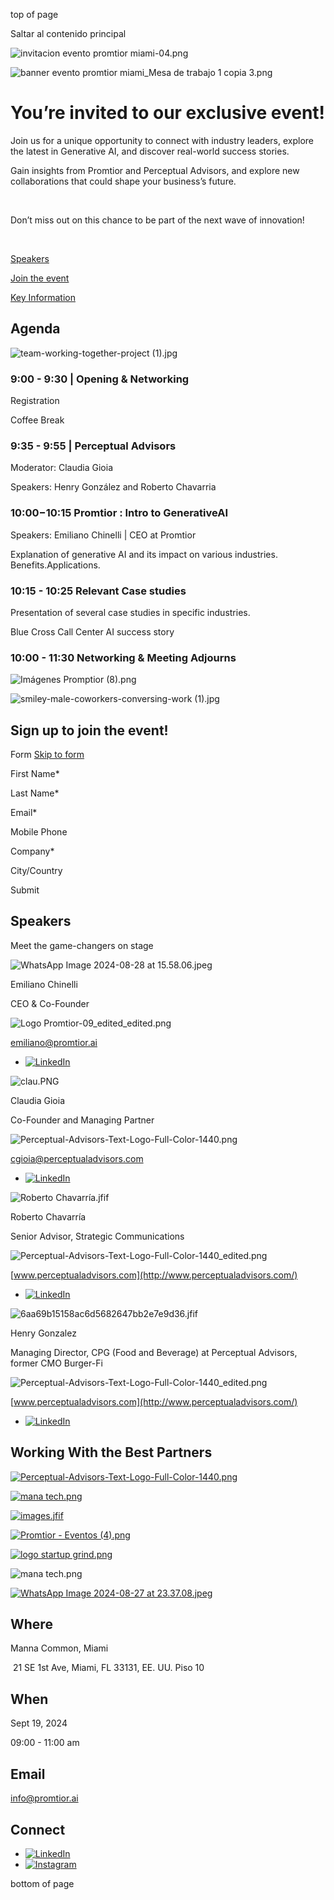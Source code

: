 top of page

Saltar al contenido principal

![invitacion evento promtior miami-04.png](https://static.wixstatic.com/media/3571ab_18c9c9c86d004263b7db2e2faca41a1f~mv2.png/v1/fill/w_1920,h_487,al_c,q_90,usm_0.66_1.00_0.01,enc_avif,quality_auto/3571ab_18c9c9c86d004263b7db2e2faca41a1f~mv2.png)

![banner evento promtior miami_Mesa de trabajo 1 copia 3.png](https://static.wixstatic.com/media/3571ab_29b603660063429a93323a2625235ac7~mv2.png/v1/fill/w_1920,h_461,al_c,q_90,usm_0.66_1.00_0.01,enc_avif,quality_auto/3571ab_29b603660063429a93323a2625235ac7~mv2.png)

# You’re invited to our exclusive event!

Join us for a unique opportunity to connect with industry leaders, explore the latest in Generative AI, and discover real-world success stories.

Gain insights from Promtior and Perceptual Advisors, and explore new collaborations that could shape your business’s future.

​

Don’t miss out on this chance to be part of the next wave of innovation!

​

[Speakers](https://www.promtior.ai/leading-the-change-miami)

[Join the event](https://www.promtior.ai/leading-the-change-miami)

[Key Information](https://www.promtior.ai/leading-the-change-miami)

## Agenda

![team-working-together-project (1).jpg](https://static.wixstatic.com/media/3571ab_0597d968f8a9460f989e7f7856db618f~mv2.jpg/v1/fill/w_532,h_685,al_c,q_85,usm_0.66_1.00_0.01,enc_avif,quality_auto/team-working-together-project%20(1).jpg)

### 9:00 - 9:30 \| Opening & Networking

Registration

Coffee Break

### 9:35 - 9:55 \| Perceptual Advisors

Moderator: Claudia Gioia

Speakers: Henry González and Roberto Chavarria

### 10:00−10:15 Promtior : Intro to GenerativeAI

Speakers: Emiliano Chinelli \| CEO at Promtior

Explanation of generative AI and its impact on various industries. Benefits.Applications.

### 10:15 - 10:25 Relevant Case studies

Presentation of several case studies in specific industries.

Blue Cross Call Center AI success story

### 10:00 - 11:30 Networking & Meeting Adjourns

![Imágenes Promptior (8).png](https://static.wixstatic.com/media/3571ab_d0ab3148354645c4badcd4baca0d0ee0~mv2.png/v1/fill/w_299,h_440,al_c,q_85,usm_0.66_1.00_0.01,enc_avif,quality_auto/Im%C3%A1genes%20Promptior%20(8).png)

![smiley-male-coworkers-conversing-work (1).jpg](https://static.wixstatic.com/media/3571ab_e564baa95bf74a88826e2843648a00de~mv2.jpg/v1/crop/x_0,y_2,w_1815,h_1206/fill/w_389,h_257,al_c,q_80,usm_0.66_1.00_0.01,enc_avif,quality_auto/smiley-male-coworkers-conversing-work%20(1).jpg)

## Sign up to join   the event!

Form [Skip to form](https://share.hsforms.com/1HDAw6PfeQY2vS1ZIfXORnAq6q8e#main)

First Name\*

Last Name\*

Email\*

Mobile Phone

Company\*

City/Country

Submit

## Speakers

Meet the game-changers on stage

![WhatsApp Image 2024-08-28 at 15.58.06.jpeg](https://static.wixstatic.com/media/3571ab_b02602be2f044cf18ee0debf38f63f9a~mv2.jpeg/v1/crop/x_0,y_74,w_1066,h_1067/fill/w_344,h_389,al_c,q_80,usm_0.66_1.00_0.01,enc_avif,quality_auto/WhatsApp%20Image%202024-08-28%20at%2015_58_06.jpeg)

Emiliano Chinelli

CEO & Co-Founder

![Logo Promtior-09_edited_edited.png](https://static.wixstatic.com/media/3571ab_1704f35094f14eb18ff198257858dc5c~mv2.png/v1/crop/x_0,y_120,w_2970,h_601/fill/w_204,h_41,al_c,q_85,usm_0.66_1.00_0.01,enc_avif,quality_auto/Logo%20Promtior-09_edited_edited.png)

[emiliano@promtior.ai](mailto:emiliano@promtior.ai)

- [![LinkedIn](https://static.wixstatic.com/media/11062b_60c5fc4a3ecd49f2a697206b09eeace1~mv2.png/v1/fill/w_23,h_23,al_c,q_85,usm_0.66_1.00_0.01,enc_avif,quality_auto/11062b_60c5fc4a3ecd49f2a697206b09eeace1~mv2.png)](https://www.linkedin.com/company/wix-com)

![clau.PNG](https://static.wixstatic.com/media/3571ab_49ed10eefaf94a88b482424ad0a216c3~mv2.png/v1/fill/w_344,h_389,al_c,q_85,usm_0.66_1.00_0.01,enc_avif,quality_auto/clau_PNG.png)

Claudia Gioia

Co-Founder and Managing Partner

![Perceptual-Advisors-Text-Logo-Full-Color-1440.png](https://static.wixstatic.com/media/3571ab_72bcc3becfd84cd489f47c0731a6610f~mv2.png/v1/fill/w_204,h_41,al_c,q_85,usm_0.66_1.00_0.01,enc_avif,quality_auto/Perceptual-Advisors-Text-Logo-Full-Color-1440.png)

[cgioia@perceptualadvisors.com](mailto:cgioia@perceptualadvisors.com)

- [![LinkedIn](https://static.wixstatic.com/media/11062b_60c5fc4a3ecd49f2a697206b09eeace1~mv2.png/v1/fill/w_23,h_23,al_c,q_85,usm_0.66_1.00_0.01,enc_avif,quality_auto/11062b_60c5fc4a3ecd49f2a697206b09eeace1~mv2.png)](https://www.linkedin.com/company/wix-com)

![Roberto Chavarría.jfif](https://static.wixstatic.com/media/3571ab_14de76e8ccdd41ceb851ae1c49e481db~mv2.jpg/v1/fill/w_295,h_334,al_c,lg_1,q_80,enc_avif,quality_auto/Roberto%20Chavarr%C3%ADa_jfif.jpg)

Roberto Chavarría

Senior Advisor, Strategic Communications

![Perceptual-Advisors-Text-Logo-Full-Color-1440_edited.png](https://static.wixstatic.com/media/3571ab_624775f7d28945b8953bf1933b2cb619~mv2.png/v1/fill/w_204,h_41,al_c,q_85,usm_0.66_1.00_0.01,enc_avif,quality_auto/Perceptual-Advisors-Text-Logo-Full-Color-1440_edited.png)

[www.perceptualadvisors.com](http://www.perceptualadvisors.com/)

- [![LinkedIn](https://static.wixstatic.com/media/11062b_60c5fc4a3ecd49f2a697206b09eeace1~mv2.png/v1/fill/w_23,h_23,al_c,q_85,usm_0.66_1.00_0.01,enc_avif,quality_auto/11062b_60c5fc4a3ecd49f2a697206b09eeace1~mv2.png)](https://www.linkedin.com/in/roberto-chavarr%C3%ADa-328499181?utm_source=share&utm_campaign=share_via&utm_content=profile&utm_medium=ios_app)

![6aa69b15158ac6d5682647bb2e7e9d36.jfif](https://static.wixstatic.com/media/3571ab_5134b92367bb4b4a98cca015c164db12~mv2.jpg/v1/crop/x_21,y_42,w_242,h_258/fill/w_319,h_361,al_c,lg_1,q_80,enc_avif,quality_auto/6aa69b15158ac6d5682647bb2e7e9d36_jfif.jpg)

Henry Gonzalez

Managing Director, CPG (Food and Beverage) at Perceptual Advisors, former CMO Burger-Fi

![Perceptual-Advisors-Text-Logo-Full-Color-1440_edited.png](https://static.wixstatic.com/media/3571ab_624775f7d28945b8953bf1933b2cb619~mv2.png/v1/fill/w_204,h_41,al_c,q_85,usm_0.66_1.00_0.01,enc_avif,quality_auto/Perceptual-Advisors-Text-Logo-Full-Color-1440_edited.png)

[www.perceptualadvisors.com](http://www.perceptualadvisors.com/)

- [![LinkedIn](https://static.wixstatic.com/media/11062b_60c5fc4a3ecd49f2a697206b09eeace1~mv2.png/v1/fill/w_23,h_23,al_c,q_85,usm_0.66_1.00_0.01,enc_avif,quality_auto/11062b_60c5fc4a3ecd49f2a697206b09eeace1~mv2.png)](https://www.linkedin.com/company/wix-com)

## Working With the Best Partners

[![Perceptual-Advisors-Text-Logo-Full-Color-1440.png](https://static.wixstatic.com/media/3571ab_7a60836409224cc4b5a8b21f3ed6be10~mv2.png/v1/fill/w_197,h_149,al_c,q_85,usm_0.66_1.00_0.01,enc_avif,quality_auto/Perceptual-Advisors-Text-Logo-Full-Color-1440.png)](https://perceptualadvisors.com/)

[![mana tech.png](https://static.wixstatic.com/media/3571ab_f5e34b6950b54b5caf4a9840baec1bad~mv2.png/v1/fill/w_170,h_170,al_c,q_85,usm_0.66_1.00_0.01,enc_avif,quality_auto/mana%20tech.png)](https://tech.manacommon.com/)

[![images.jfif](https://static.wixstatic.com/media/3571ab_f2f7a486570d4d348e1d0da8882ef6c9~mv2.jpg/v1/fill/w_138,h_138,al_c,q_80,usm_0.66_1.00_0.01,enc_avif,quality_auto/images_jfif.jpg)](https://www.uruguayanchamberusa.com/)

[![Promtior - Eventos (4).png](https://static.wixstatic.com/media/3571ab_1034ed1fc4724059aae8deb5301be483~mv2.png/v1/fill/w_204,h_196,al_c,q_85,usm_0.66_1.00_0.01,enc_avif,quality_auto/Promtior%20-%20Eventos%20(4).png)](https://uih.uy/)

[![logo startup grind.png](https://static.wixstatic.com/media/3571ab_9fd1119790944973860d960a8d7578ae~mv2.png/v1/fill/w_153,h_149,al_c,q_85,usm_0.66_1.00_0.01,enc_avif,quality_auto/logo%20startup%20grind.png)](https://about.startupgrind.com/)

![mana tech.png](https://static.wixstatic.com/media/3571ab_f5e34b6950b54b5caf4a9840baec1bad~mv2.png/v1/fill/w_170,h_170,al_c,q_85,usm_0.66_1.00_0.01,enc_avif,quality_auto/mana%20tech.png)

[![WhatsApp Image 2024-08-27 at 23.37.08.jpeg](https://static.wixstatic.com/media/3571ab_6f7ca023bfc649a8b80b8fcf88dc6ab7~mv2.jpeg/v1/fill/w_153,h_149,al_c,q_80,usm_0.66_1.00_0.01,enc_avif,quality_auto/WhatsApp%20Image%202024-08-27%20at%2023_37_08.jpeg)](https://elclubdelaia.com/)

## Where

Manna Common, Miami

​ 21 SE 1st Ave, Miami, FL 33131, EE. UU. Piso 10

## When

Sept 19, 2024

09:00 - 11:00 am

## Email

[info@promtior.ai](mailto:info@promtior.ai)

## Connect

- [![LinkedIn](https://static.wixstatic.com/media/11062b_60c5fc4a3ecd49f2a697206b09eeace1~mv2.png/v1/fill/w_25,h_25,al_c,q_85,usm_0.66_1.00_0.01,enc_avif,quality_auto/11062b_60c5fc4a3ecd49f2a697206b09eeace1~mv2.png)](https://www.linkedin.com/company/promtior-ai/)
- [![Instagram](https://static.wixstatic.com/media/11062b_6e9638ad803e4099a6116eb750b5a584~mv2.png/v1/fill/w_25,h_25,al_c,q_85,usm_0.66_1.00_0.01,enc_avif,quality_auto/11062b_6e9638ad803e4099a6116eb750b5a584~mv2.png)](https://www.instagram.com/promtior.ai/)

bottom of page